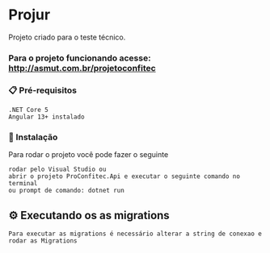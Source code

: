 # Projur

Projeto criado para o teste técnico.

### Para o projeto funcionando acesse: http://asmut.com.br/projetoconfitec

### 📋 Pré-requisitos

```
.NET Core 5
Angular 13+ instalado
```

### 🔧 Instalação

Para rodar o projeto você pode fazer o seguinte

```
rodar pelo Visual Studio ou
abrir o projeto ProConfitec.Api e executar o seguinte comando no terminal
ou prompt de comando: dotnet run
```


## ⚙️ Executando os as migrations

```
Para executar as migrations é necessário alterar a string de conexao e rodar as Migrations
```
